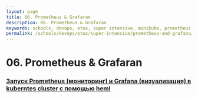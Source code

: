 ```yaml
---
layout: page
title: 06. Prometheus & Grafaran
description: 06. Prometheus & Grafaran
keywords: schools, devops, otus, super intensive, minikube, prometheus, grafana
permalink: /schools/devops/otus/super-intensive/prometheus-and-grafana/
---
```


# 06. Prometheus & Grafaran

### [Запуск Prometheus (мониторинг) и Grafana (визуализация) в kuberntes cluster с помощью heml](//sysadm.ru/devops/containers/kubernetes/monitoring/prometheus-and-grafana-test-only/)
